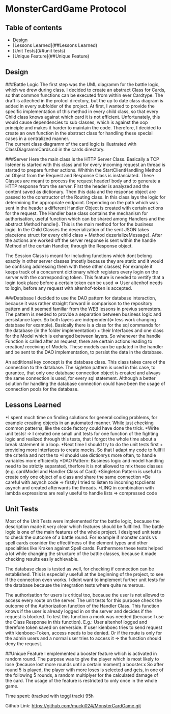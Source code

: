 # MonsterCardGame Protocol
## Table of contents
* [Design](##design)
* [Lessons Learned](##Lessons Learned)
* [Unit Tests](##unit tests)
* [Unique Feature](##Unique Feature)

## Design
###Battle Logic
The first step was the UML diagramm for the battle logic, which we drew during class. I decided to create an abstract Class for Cards, so that common functions can be executed from within ever Cardtype.
The draft is atteched in the protcol directory, but the up to date class diagram is added in every subfolder of the project.
At first, I wanted to provide the specific implementation of this method in every child class, so that every Child class knows against which card it is not efficient. 
Unfortunately, this would cause dependencies to sub classes, which is against the oop principle and makes it harder to maintain the code. 
Therefore, I decided to create an own function in the abstract class for handling these special cases in a centralized manner.  
The current class diagramm of the card logic is illustrated with ClassDiagrammCards.cd in the cards directory.

###Server
Here the main class is the HTTP Server Class. Basically a TCP listener is started with this class and for every incoming request an thread is started to prepare further actions.
Whithin the StartClientHandling Method an Object from the Request and Response Class is instanciated. These Classes are meant to process the request header/ body and to generate a HTTP response from the server.
First the header is analyzed and the content saved as dictionary. Then this data and the response object are passed to the constructor of the Routing class.
In this class lays the logic for determining the appropriate endpoint. Depending on the path which was sent in the header a different Handler Object is created with certain actions for the request.
The Handler base class contains the mechanism for authorisation, useful function which can be shared among Handlers and the abstract Method handle(). This is the main method for for the business logic.
In the Child Classes the deserialization of the sent JSON takes place(one struct for every child class + Method dezerializeMessage). 
After the actions are worked off the server response is sent within the handle Method of the certain Handler, through the Response object. 

The Session Class is meant for including functions which dont belong exactly in other server classes (mostly because they are static and it would be confising addressing them with these other classes)
For example it keeps track of a concurrent dictionary which registers every login on the server with the corresponding token.
This feature is needed to vertify that a login took place before a certain token can be used => User altenhof needs to login, before any request with altenhof-token is accepted. 

###Database
I decided to use the DAO pattern for database interaction, because it was rather straight forward in comparison to the repository pattern and it seemed familiar from the WEB lessons in previus semesters.
The pattern is needed to provide a separation between business logic and persistance layer. So both layers are independent(= less work changing database for example).
Basically there is a class for the sql commands for the database (in the folder implementation) + their Interfaces and one class for the Model which is exhanged between layers.
So whenever the handle Function is called after an request, there are certain actions leading to creation/ receiving of Models. These models can be updated in the handler and be sent to the DAO implementation, to persist the data in the database.

An additional key concept is the database class. This class takes care of the connection to the database. 
The sigleton pattern is used in this case, to gurantee, that only one database connection object is created and always the same connection is used, for every sql statement. 
Although a better solution for handling the database connection could have been the usage of connection pools for the database. 
	
## Lessons Learned
*I spent much time on finding solutions for general coding problems, for example creating objects in an automated manner. While just checking common patterns, like the code factory could have done the trick.
*Write unit tests! => I created one small unit tests for one function of the fighting logic and realized through this tests, that i forgot the whole time about a break statement in a loop.
*Next time I should try to do the unit tests first + providing more Interfaces to create mocks. So that I adapt my code to fullfill the criteria and not the to 
*I should use dictionrys more often, to handle variables more efficiently 
*DAO Pattern: Business logic and model handling need to be strictly separated, therfore it is not allowed to mix these classes (e.g. cardModel and Handler Class of Card)
*Singleton Pattern is useful to create only one object of a class and share the same connection
*Be careful with asynch code => firstly I tried to listen to incoming tcpclients asynch and created afterwards the threads. 
*LINQ in combination with lambda expressions are really useful to handle lists => compressed code

## Unit Tests
Most of the Unit Tests were implemented for the battle logic, because the description made it very clear which features should be fullfilled. The battle logic is one of the main features of the whole project.
I designed unit tests to check the outcome of a battle round. For example if monster cards vs spell cards cosnider the effectifness of the element types and other specialities like Kraken against Spell cards.
Furthermore these tests helped a lot while changing the structure of the battle classes, because it made checking results easily achievable.

The database class is tested as well, for checking if connection can be established. This is especially usefull at the beginning of the project, to see if the connection even works.
I didnt want to implement further unit tests for the database because the integration tests where quite numerous.

The authorisation for users is critical too, because the user is not allowed to access every route on the server. 
The unit tests for this purpose check the outcome of the Authorization function of the Handler Class. 
This function knows if the user is already logged in on the server and decides if the request is blocked.
To test this function a mock was needed (because I use the Class Response in this function).
E.g.: User altenhof logged and therefore token saved on serverside. If user kienboec tries to send request with kienboec-Token, access needs to be denied. 
Or if the route is only for the admin users and a normal user tries to access it => the function should deny the request.

##Unique Feature
I emplemented a booster feature which is activated in random round. The purpose was to give the player which is most likely to lose (because lost more rounds until a certain moment) a booster.x
So after round 5 is played, the player with more loses is selected and gets, in one of the following 5 rounds, a random multiplyer for the calculated damage of the card.
The usage of the feature is restricted to only once in the whole game. 

Time spent: (tracked with toggl track)
95h

Github Link: 
https://github.com/mucki024/MonsterCardGame.git
